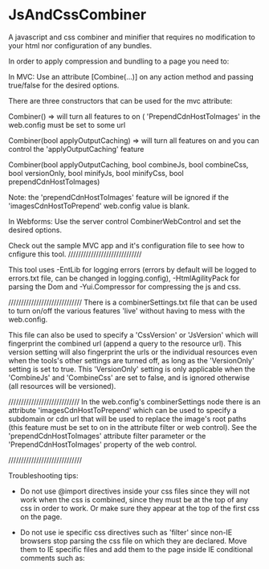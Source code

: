 # JsAndCssCombiner
A javascript and css combiner and minifier that requires no modification to your html nor configuration of any bundles.

In order to apply compression and bundling to a page you need to:

In MVC:
Use an attribute [Combine(...)] on any action method 
and passing true/false for the desired options.

There are three constructors that can be used for the mvc attribute:

Combiner() => will turn all features to on ( 'PrependCdnHostToImages' in the web.config must be set to some url

Combiner(bool applyOutputCaching) => will turn all features on and you can control the 'applyOutputCaching' feature

Combiner(bool applyOutputCaching, bool combineJs, bool combineCss, bool versionOnly, bool minifyJs, bool minifyCss, bool prependCdnHostToImages)

Note: the 'prependCdnHostToImages' feature will be ignored if the 'imagesCdnHostToPrepend' web.config value is blank.

In Webforms: 
Use the server control CombinerWebControl and set the desired options.

Check out the sample MVC app and it's configuration file to see how to cnfigure this tool.
/////////////////////////////

This tool uses 
-EntLib for logging errors (errors by default will be logged to errors.txt file, can be changed in logging.config), 
-HtmlAgilityPack for parsing the Dom and 
-Yui.Compressor for compressing the js and css.

/////////////////////////////
There is a combinerSettings.txt file that can be used to turn on/off the various features 'live'
without having to mess with the web.config.

This file can also be used to specify a 'CssVersion' or 'JsVersion' which will fingerprint the combined url 
(append a query to the resource url).
This version setting will also fingerprint the urls or the individual resources even when the tools's 
other settings are turned off, as long as the 'VersionOnly' setting is set to true. This 'VersionOnly' setting
is only applicable when the 'CombineJs' and 'CombineCss' are set to false, and is ignored otherwise (all resources will be versioned).

////////////////////////////
In the web.config's combinerSettings node there is an attribute 'imagesCdnHostToPrepend' 
which can be used to specify a subdomain or cdn url that will be used to replace the
image's root paths (this feature must be set to on in the attribute filter or web control).
See the 'prependCdnHostToImages' attribute filter parameter or the 'PrependCdnHostToImages'
property of the web control.

/////////////////////////////

Troubleshooting tips:

- Do not use @import directives inside your css files since they will not work when the css is combined, since
they must be at the top of any css in order to work. Or make sure they appear at the top of the first css on the page.

- Do not use ie specific css directives such as 'filter' since non-IE browsers stop parsing the css file on which
they are declared. Move them to IE specific files and add them to the page inside IE conditional comments such as:
<!--[if IE]><link type='text/css' rel='stylesheet' href='/someFile.css'/><![endif]-->
